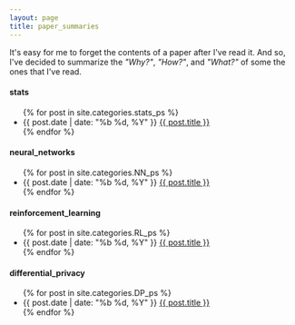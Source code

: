 ```yaml
---
layout: page
title: paper_summaries
---
```

It's easy for me to forget the contents of a paper after I've read it. And so, I've
decided to summarize the *"Why?"*, *"How?"*, and *"What?"* of some the ones that
I've read.

#### stats
<ul class="post-list">
	{% for post in site.categories.stats_ps %}
	<li>
		<span>{{ post.date | date: "%b %d, %Y" }}</span>
		<a href="{{ post.url | prepend: site.baseurl }}">{{ post.title }}</a>
	</li>
	{% endfor %}
</ul>

#### neural_networks
<ul class="post-list">
	{% for post in site.categories.NN_ps %}
	<li>
		<span>{{ post.date | date: "%b %d, %Y" }}</span>
		<a href="{{ post.url | prepend: site.baseurl }}">{{ post.title }}</a>
	</li>
	{% endfor %}
</ul>

#### reinforcement_learning
<ul class="post-list">
	{% for post in site.categories.RL_ps %}
	<li>
		<span>{{ post.date | date: "%b %d, %Y" }}</span>
		<a href="{{ post.url | prepend: site.baseurl }}">{{ post.title }}</a>
	</li>
	{% endfor %}
</ul>

#### differential_privacy
<ul class="post-list">
	{% for post in site.categories.DP_ps %}
	<li>
		<span>{{ post.date | date: "%b %d, %Y" }}</span>
		<a href="{{ post.url | prepend: site.baseurl }}">{{ post.title }}</a>
	</li>
	{% endfor %}
</ul>
